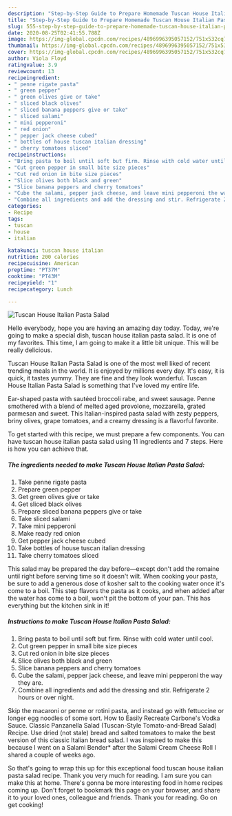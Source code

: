 ```yaml
---
description: "Step-by-Step Guide to Prepare Homemade Tuscan House Italian Pasta Salad"
title: "Step-by-Step Guide to Prepare Homemade Tuscan House Italian Pasta Salad"
slug: 555-step-by-step-guide-to-prepare-homemade-tuscan-house-italian-pasta-salad
date: 2020-08-25T02:41:55.788Z
image: https://img-global.cpcdn.com/recipes/4896996395057152/751x532cq70/tuscan-house-italian-pasta-salad-recipe-main-photo.jpg
thumbnail: https://img-global.cpcdn.com/recipes/4896996395057152/751x532cq70/tuscan-house-italian-pasta-salad-recipe-main-photo.jpg
cover: https://img-global.cpcdn.com/recipes/4896996395057152/751x532cq70/tuscan-house-italian-pasta-salad-recipe-main-photo.jpg
author: Viola Floyd
ratingvalue: 3.9
reviewcount: 13
recipeingredient:
- " penne rigate pasta"
- " green pepper"
- " green olives give or take"
- " sliced black olives"
- " sliced banana peppers give or take"
- " sliced salami"
- " mini pepperoni"
- " red onion"
- " pepper jack cheese cubed"
- " bottles of house tuscan italian dressing"
- " cherry tomatoes sliced"
recipeinstructions:
- "Bring pasta to boil until soft but firm. Rinse with cold water until cool."
- "Cut green pepper in small bite size pieces"
- "Cut red onion in bite size pieces"
- "Slice olives both black and green"
- "Slice banana peppers and cherry tomatoes"
- "Cube the salami, pepper jack cheese, and leave mini pepperoni the way they are."
- "Combine all ingredients and add the dressing and stir. Refrigerate 2 hours or over night."
categories:
- Recipe
tags:
- tuscan
- house
- italian

katakunci: tuscan house italian 
nutrition: 200 calories
recipecuisine: American
preptime: "PT37M"
cooktime: "PT43M"
recipeyield: "1"
recipecategory: Lunch

---
```



![Tuscan House Italian Pasta Salad](https://img-global.cpcdn.com/recipes/4896996395057152/751x532cq70/tuscan-house-italian-pasta-salad-recipe-main-photo.jpg)

Hello everybody, hope you are having an amazing day today. Today, we're going to make a special dish, tuscan house italian pasta salad. It is one of my favorites. This time, I am going to make it a little bit unique. This will be really delicious.

Tuscan House Italian Pasta Salad is one of the most well liked of recent trending meals in the world. It is enjoyed by millions every day. It's easy, it is quick, it tastes yummy. They are fine and they look wonderful. Tuscan House Italian Pasta Salad is something that I've loved my entire life.

Ear-shaped pasta with sautéed broccoli rabe, and sweet sausage. Penne smothered with a blend of melted aged provolone, mozzarella, grated parmesan and sweet. This Italian-inspired pasta salad with zesty peppers, briny olives, grape tomatoes, and a creamy dressing is a flavorful favorite.


To get started with this recipe, we must prepare a few components. You can have tuscan house italian pasta salad using 11 ingredients and 7 steps. Here is how you can achieve that.

<!--inarticleads1-->

##### The ingredients needed to make Tuscan House Italian Pasta Salad:

1. Take  penne rigate pasta
1. Prepare  green pepper
1. Get  green olives give or take
1. Get  sliced black olives
1. Prepare  sliced banana peppers give or take
1. Take  sliced salami
1. Take  mini pepperoni
1. Make ready  red onion
1. Get  pepper jack cheese cubed
1. Take  bottles of house tuscan italian dressing
1. Take  cherry tomatoes sliced


This salad may be prepared the day before—except don&#39;t add the romaine until right before serving time so it doesn&#39;t wilt. When cooking your pasta, be sure to add a generous dose of kosher salt to the cooking water once it&#39;s come to a boil. This step flavors the pasta as it cooks, and when added after the water has come to a boil, won&#39;t pit the bottom of your pan. This has everything but the kitchen sink in it! 

<!--inarticleads2-->

##### Instructions to make Tuscan House Italian Pasta Salad:

1. Bring pasta to boil until soft but firm. Rinse with cold water until cool.
1. Cut green pepper in small bite size pieces
1. Cut red onion in bite size pieces
1. Slice olives both black and green
1. Slice banana peppers and cherry tomatoes
1. Cube the salami, pepper jack cheese, and leave mini pepperoni the way they are.
1. Combine all ingredients and add the dressing and stir. Refrigerate 2 hours or over night.


Skip the macaroni or penne or rotini pasta, and instead go with fettuccine or longer egg noodles of some sort. How to Easily Recreate Carbone&#39;s Vodka Sauce. Classic Panzanella Salad (Tuscan-Style Tomato-and-Bread Salad) Recipe. Use dried (not stale) bread and salted tomatoes to make the best version of this classic Italian bread salad. I was inspired to make this because I went on a Salami Bender* after the Salami Cream Cheese Roll I shared a couple of weeks ago. 

So that's going to wrap this up for this exceptional food tuscan house italian pasta salad recipe. Thank you very much for reading. I am sure you can make this at home. There's gonna be more interesting food in home recipes coming up. Don't forget to bookmark this page on your browser, and share it to your loved ones, colleague and friends. Thank you for reading. Go on get cooking!
